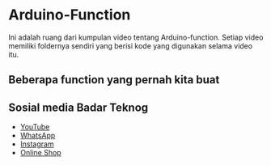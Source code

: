 # Arduino-Function 
Ini adalah ruang dari kumpulan video tentang Arduino-function. Setiap video memiliki foldernya sendiri yang berisi kode yang digunakan selama video itu.
## Beberapa function yang pernah kita buat

## Sosial media Badar Teknog

- [YouTube](https://youtube.com/badarteknog)
- [WhatsApp](https://chat.whatsapp.com/I6U3KmrqnQfKv9JLi29ZmO)
- [Instagram](https://instagram.com/badarteknog)
- [Online Shop](https://shopee.co.id/badar_teknog)
